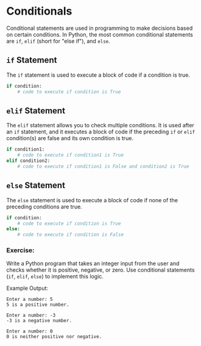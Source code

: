 # Conditionals

Conditional statements are used in programming to make decisions based on certain conditions. In Python, the most common conditional statements are `if`, `elif` (short for "else if"), and `else`.

## `if` Statement

The `if` statement is used to execute a block of code if a condition is true.

```py
if condition:
    # code to execute if condition is True
```

## `elif` Statement

The `elif` statement allows you to check multiple conditions. It is used after an `if` statement, and it executes a block of code if the preceding `if` or `elif` condition(s) are false and its own condition is true.

```py
if condition1:
    # code to execute if condition1 is True
elif condition2:
    # code to execute if condition1 is False and condition2 is True
```

## `else` Statement

The `else` statement is used to execute a block of code if none of the preceding conditions are true.

```py
if condition:
    # code to execute if condition is True
else:
    # code to execute if condition is False
```

### Exercise:

Write a Python program that takes an integer input from the user and checks whether it is positive, negative, or zero. Use conditional statements (`if`, `elif`, `else`) to implement this logic.

Example Output:

```shell
Enter a number: 5
5 is a positive number.

Enter a number: -3
-3 is a negative number.

Enter a number: 0
0 is neither positive nor negative.
```
